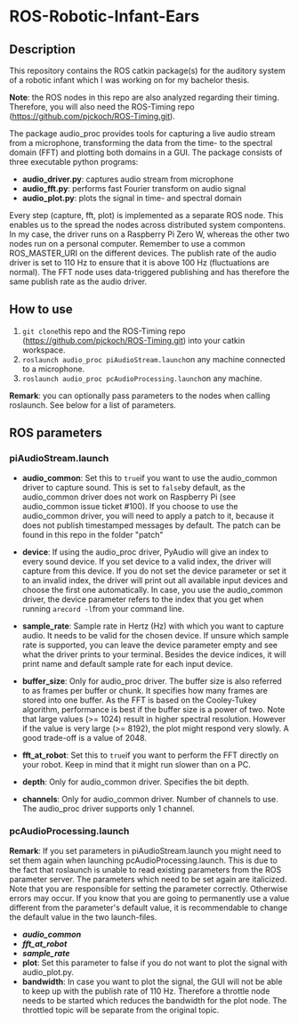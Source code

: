 # ROS-Robotic-Infant-Ears

## Description
This repository contains the ROS catkin package(s) for the auditory system of a robotic infant which I was working on for my bachelor thesis.

**Note**: the ROS nodes in this repo are also analyzed regarding their timing. Therefore, you will also need the ROS-Timing repo (https://github.com/pjckoch/ROS-Timing.git).

The package audio_proc provides tools for capturing a live audio stream from a microphone, transforming the data from the time- to the spectral domain (FFT) and plotting both domains in a GUI. The package consists of three executable python programs:

- **audio_driver.py**: captures audio stream from microphone
- **audio_fft.py**: performs fast Fourier transform on audio signal
- **audio_plot.py**: plots the signal in time- and spectral domain

Every step (capture, fft, plot) is implemented as a separate ROS node. This enables us to the spread the nodes across distributed system compontens. In my case, the driver runs on a Raspberry Pi Zero W, whereas the other two nodes run on a personal computer. Remember to use a common ROS_MASTER_URI on the different devices. The publish rate of the audio driver is set to 110 Hz to ensure that it is above 100 Hz (fluctuations are normal). The FFT node uses data-triggered publishing and has therefore the same publish rate as the audio driver.

## How to use
1. `git clone`this repo and the ROS-Timing repo (https://github.com/pjckoch/ROS-Timing.git) into your catkin workspace.
2. `roslaunch audio_proc piAudioStream.launch`on any machine connected to a microphone.
3. `roslaunch audio_proc pcAudioProcessing.launch`on any machine.

**Remark**: you can optionally pass parameters to the nodes when calling roslaunch. See below for a list of parameters.

## ROS parameters

### piAudioStream.launch
- **audio_common**: Set this to `true`if you want to use the audio_common driver to capture sound. This is set to `false`by default, as the audio_common driver does not work on Raspberry Pi (see audio_common issue ticket #100). If you choose to use the audio_common driver, you will need to apply a patch to it, because it does not publish timestamped messages by default. The patch can be found in this repo in the folder "patch"
- **device**: If using the audio_proc driver, PyAudio will give an index to every sound device. If you set device to a valid index, the driver will capture from this device. If you do not set the device parameter or set it to an invalid index, the driver will print out all available input devices and choose the first one automatically. In case, you use the audio_common driver, the device parameter refers to the index that you get when running `arecord -l`from your command line.
- **sample_rate**: Sample rate in Hertz (Hz) with which you want to capture audio. It needs to be valid for the chosen device. If unsure which sample rate is supported, you can leave the device parameter empty and see what the driver prints to your terminal. Besides the device indices, it will print name and default sample rate for each input device.
- **buffer_size**: Only for audio_proc driver. The buffer size is also referred to as frames per buffer or chunk. It specifies how many frames are stored into one buffer. As the FFT is based on the Cooley-Tukey algorithm, performance is best if the buffer size is a power of two. Note that large values (>= 1024) result in higher spectral resolution. However if the value is very large (>= 8192), the plot might respond very slowly. A good trade-off is a value of 2048.
- **fft_at_robot**: Set this to `true`if you want to perform the FFT directly on your robot. Keep in mind that it might run slower than on a PC.
- **depth**: Only for audio_common driver. Specifies the bit depth.

- **channels**: Only for audio_common driver. Number of channels to use. The audio_proc driver supports only 1 channel.

### pcAudioProcessing.launch
**Remark**: If you set parameters in piAudioStream.launch you might need to set them again when launching pcAudioProcessing.launch. This is due to the fact that roslaunch is unable to read existing parameters from the ROS parameter server. The parameters which need to be set again are italicized. Note that you are responsible for setting the parameter correctly. Otherwise errors may occur. If you know that you are going to permanently use a value different from the parameter's default value, it is recommendable to change the default value in the two launch-files.

- ***audio_common***
- ***fft_at_robot***
- ***sample_rate***
- **plot**: Set this parameter to false if you do not want to plot the signal with audio_plot.py.
- **bandwidth**: In case you want to plot the signal, the GUI will not be able to keep up with the publish rate of 110 Hz. Therefore a throttle node needs to be started which reduces the bandwidth for the plot node. The throttled topic will be separate from the original topic.
